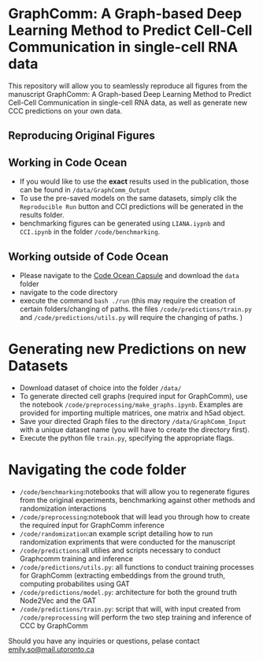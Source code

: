 # GraphComm: A Graph-based Deep Learning Method to Predict Cell-Cell Communication in single-cell RNA data

This repository will allow you to seamlessly reproduce all figures from the manuscript GraphComm: A Graph-based Deep Learning Method to Predict Cell-Cell Communication in single-cell RNA data, as well as generate new CCC predictions on your own data.

## Reproducing Original Figures 
## Working in Code Ocean 
- If you would like to use the **exact** results used in the publication, those can be found in  `/data/GraphComm_Output`
- To use the pre-saved models on the same datasets, simply clik the `Reproducible Run` button and CCI predictions will be generated in the results folder. 
- benchmarking figures can be generated using `LIANA.iypnb` and `CCI.ipynb` in the folder `/code/benchmarking`. 
## Working outside of Code Ocean
- Please navigate to the [Code Ocean Capsule](https://codeocean.com/capsule/8269062/tree/v2) and download the `data` folder 
- navigate to the code directory
- execute the command `bash ./run` (this may require the creation of certain folders/changing of paths. the files `/code/predictions/train.py` and `/code/predictions/utils.py` will require the changing of paths. )

# Generating new Predictions on new Datasets
- Download dataset of choice into the folder `/data/`
- To generate directed cell graphs (required input for GraphComm), use the notebook `/code/preprocessing/make_graphs.ipynb`. Examples are provided for importing multiple matrices, one matrix and h5ad object. 
- Save your directed Graph files to the directory `/data/GraphComm_Input` with a unique dataset name (you will have to create the directory first). 
- Execute the python file `train.py`, specifying the appropriate flags. 

# Navigating the code folder 
- `/code/benchmarking`:notebooks that will allow you to regenerate figures from the original experiments, benchmarking against other methods and randomization interactions
- `/code/preprocessing`:notebook that will lead you through how to create the required input for GraphComm inference
- `/code/randomization`:an example script detailing how to run randomization expriments that were conducted for the manuscript
- `/code/predictions`:all utilies and scripts necessary to conduct Graphcomm training and inference
 - `/code/predictions/utils.py`: all functions to conduct training processes for GraphComm (extracting embeddings from the ground truth, computing probabilites using GAT
 - `/code/predictions/model.py`: architecture for both the ground truth Node2Vec and the GAT 
 - `/code/predictions/train.py`: script that will, with  input created from `/code/preprocessing` will perform the two step training and inference of CCC by GraphComm

Should you have any inquiries or questions, pelase contact emily.so@mail.utoronto.ca


